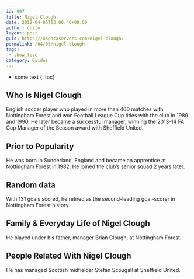 ```yaml
---
id: 997
title: Nigel Clough
date: 2012-04-05T03:00:46+00:00
author: chito
layout: post
guid: https://ukdataservers.com/nigel-clough/
permalink: /04/05/nigel-clough
tags:
 - show love
category: Guides
---
```


* some text
{: toc}
          
          
## Who is  Nigel Clough
                  
                  
                  
English soccer player who played in more than 400 matches with Nottingham Forest and won Football League Cup titles with the club in 1989 and 1990. He later became a successful manager, winning the 2013-14 FA Cup Manager of the Season award with Sheffield United.
                  
                
                
                
## Prior to Popularity 
                  
                  
                  
He was born in Sunderland, England and became an apprentice at Nottingham Forest in 1982. He joined the club&#8217;s senior squad 2 years later.
                  
                
                
                
## Random data 
                  
                  
                  
With 131 goals scored, he retired as the second-leading goal-scorer in Nottingham Forest history.
                  
                
                
                
## Family & Everyday Life of Nigel Clough
                  
                  
                  
He played under his father, manager Brian Clough, at Nottingham Forest.
                  
                
                
                
## People Related With  Nigel Clough
                  
                  
                  
He has managed Scottish midfielder Stefan Scougall at Sheffield United.
                  
                
              
            
          
          
          
    
    
  
